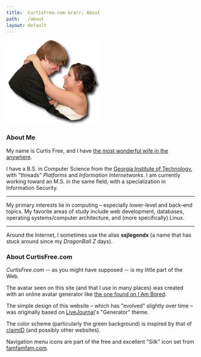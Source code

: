 ```yaml
---
title:  CurtisFree.com &rarr; About
path:   /about
layout: default
---
```


<img class="right seamless" alt="Rebecca and me..." src="/imgs/firstdance.png" />

### About Me

My name is Curtis Free, and I have [the most wonderful wife in the anywhere](http://curtisandrebecca.com).

I have a B.S. in Computer Science from the [Georgia Institute of Technology](http://www.gatech.edu),
with "threads" _Platforms_ and _Information Internetworks_. I am currently working toward an M.S.
in the same field, with a specialization in Information Security.

-----

My primary interests lie in computing – especially lower-level and back-end topics. My favorite
areas of study include web development, databases, operating systems/computer architecture, and
(more specifically) Linux. 

-----

Around the Internet, I sometimes use the alias **ssjlegendx** (a name that has stuck around since
my _DragonBall Z_ days).

### About CurtisFree.com

_CurtisFree.com_ -- as you might have supposed -- is my little part of the Web.

The avatar seen on this site (and that I use in many places) was created with an online avatar
generator like [the one found on I Am Bored](http://www.i-am-bored.com/bored_link.cfm?link_id=9962).

The simple design of this website – which has "evolved" slightly over time – was originally based
on [LiveJournal](http://www.livejournal.com/)'s "Generator" theme.

The color scheme (particularly the green background) is inspired by that of [claimID](https://claimid.com/)
(and possibly other websites).

Navigation menu icons are part of the free and excellent "Silk" icon set from
[famfamfam.com](http://www.famfamfam.com/lab/icons/silk/).


